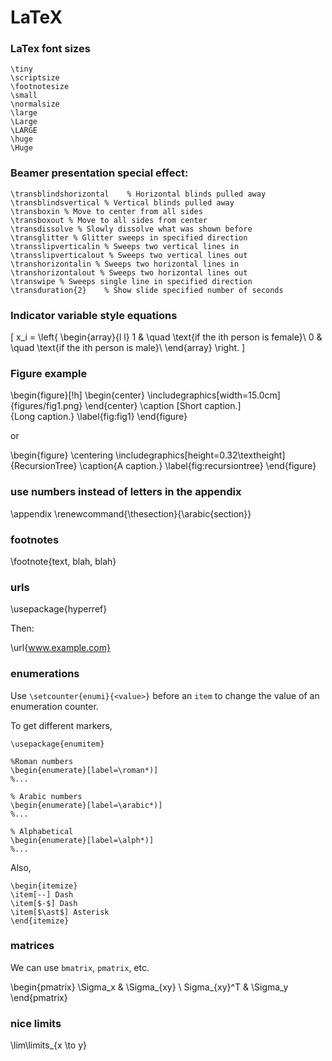 # LaTeX


### LaTex font sizes
```
\tiny
\scriptsize
\footnotesize
\small
\normalsize
\large
\Large
\LARGE
\huge
\Huge
```

### Beamer presentation special effect:
```
\transblindshorizontal    % Horizontal blinds pulled away
\transblindsvertical % Vertical blinds pulled away
\transboxin % Move to center from all sides
\transboxout % Move to all sides from center
\transdissolve % Slowly dissolve what was shown before
\transglitter % Glitter sweeps in specified direction
\transslipverticalin % Sweeps two vertical lines in
\transslipverticalout % Sweeps two vertical lines out
\transhorizontalin % Sweeps two horizontal lines in
\transhorizontalout % Sweeps two horizontal lines out
\transwipe % Sweeps single line in specified direction
\transduration{2}    % Show slide specified number of seconds
```

### Indicator variable style equations

\[
x_i = \left\{
\begin{array}{l l}
1 & \quad \text{if the ith person is female}\\
0 & \quad \text{if the ith person is male}\\
\end{array} \right.
\]

### Figure example

\begin{figure}[!h]
\begin{center}
\includegraphics[width=15.0cm]{figures/fig1.png}
\end{center}
\caption
 [Short caption.]    
{Long caption.}
\label{fig:fig1}
\end{figure}

or 

\begin{figure}
\centering
\includegraphics[height=0.32\textheight]{RecursionTree}
\caption{A caption.}
\label{fig:recursiontree}
\end{figure}

### use numbers instead of letters in the appendix

\appendix
\renewcommand{\thesection}{\arabic{section}}

### footnotes

\footnote{text, blah, blah}

### urls

\usepackage{hyperref}

Then:

\url{www.example.com}

### enumerations

Use `\setcounter{enumi}{<value>}` before an `item` to change the value of an
enumeration counter.

To get different markers,

```
\usepackage{enumitem}

%Roman numbers
\begin{enumerate}[label=\roman*)]
%...

% Arabic numbers
\begin{enumerate}[label=\arabic*)]
%...

% Alphabetical
\begin{enumerate}[label=\alph*)]
%...
```

Also,

```
\begin{itemize}
\item[--] Dash
\item[$-$] Dash
\item[$\ast$] Asterisk
\end{itemize}
```

### matrices

We can use `bmatrix`, `pmatrix`, etc.

\begin{pmatrix}
\Sigma_x & \Sigma_{xy} \\
Sigma_{xy}^T & \Sigma_y
\end{pmatrix}

### nice limits

\lim\limits_{x \to y}
